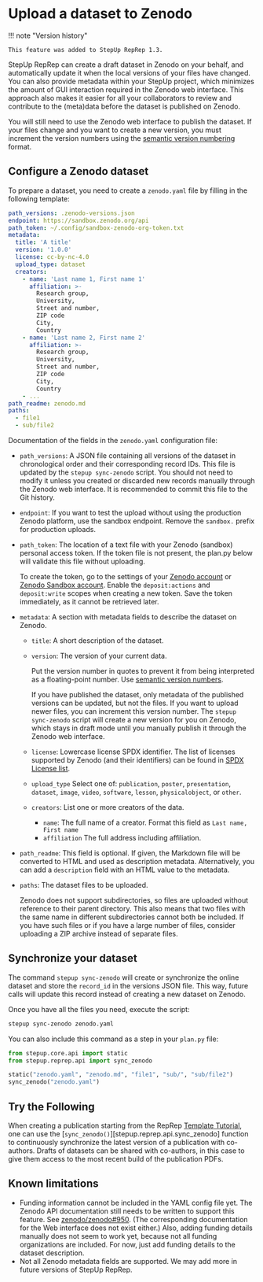 # Upload a dataset to Zenodo

!!! note "Version history"

    This feature was added to StepUp RepRep 1.3.

StepUp RepRep can create a draft dataset in Zenodo on your behalf,
and automatically update it when the local versions of your files have changed.
You can also provide metadata within your StepUp project,
which minimizes the amount of GUI interaction required in the Zenodo web interface.
This approach also makes it easier for all your collaborators
to review and contribute to the (meta)data before the dataset is published on Zenodo.

You will still need to use the Zenodo web interface to publish the dataset.
If your files change and you want to create a new version,
you must increment the version numbers
using the [semantic version numbering](https://semver.org/) format.

## Configure a Zenodo dataset

To prepare a dataset, you need to create a `zenodo.yaml` file
by filling in the following template:

```yaml
path_versions: .zenodo-versions.json
endpoint: https://sandbox.zenodo.org/api
path_token: ~/.config/sandbox-zenodo-org-token.txt
metadata:
  title: 'A title'
  version: '1.0.0'
  license: cc-by-nc-4.0
  upload_type: dataset
  creators:
    - name: 'Last name 1, First name 1'
      affiliation: >-
        Research group,
        University,
        Street and number,
        ZIP code
        City,
        Country
    - name: 'Last name 2, First name 2'
      affiliation: >-
        Research group,
        University,
        Street and number,
        ZIP code
        City,
        Country
    - ...
path_readme: zenodo.md
paths:
  - file1
  - sub/file2
```

Documentation of the fields in the `zenodo.yaml` configuration file:

- `path_versions`:
  A JSON file containing all versions of the dataset in chronological order
  and their corresponding record IDs.
  This file is updated by the `stepup sync-zenodo` script.
  You should not need to modify it unless you created or discarded new records
  manually through the Zenodo web interface.
  It is recommended to commit this file to the Git history.

- `endpoint`:
  If you want to test the upload without using the production Zenodo platform,
  use the sandbox endpoint.
  Remove the `sandbox.` prefix for production uploads.

- `path_token`:
  The location of a text file with your Zenodo (sandbox) personal access token.
  If the token file is not present,
  the plan.py below will validate this file without uploading.

    To create the token, go to the settings of your
    [Zenodo account](https://zenodo.org/account/settings/applications/tokens/new/) or
    [Zenodo Sandbox account](https://sandbox.zenodo.org/account/settings/applications/tokens/new/).
    Enable the `deposit:actions` and `deposit:write` scopes when creating a new token.
    Save the token immediately, as it cannot be retrieved later.

- `metadata`:
  A section with metadata fields to describe the dataset on Zenodo.

    - `title`:
      A short description of the dataset.
    - `version`:
      The version of your current data.

        Put the version number in quotes to prevent it from being
        interpreted as a floating-point number.
        Use [semantic version numbers](https://semver.org/).

        If you have published the dataset, only metadata of the published versions
        can be updated, but not the files.
        If you want to upload newer files, you can increment this version number.
        The `stepup sync-zenodo` script will create a new version for you on Zenodo,
        which stays in draft mode until you manually publish it through the Zenodo web interface.

    - `license`:
      Lowercase license SPDX identifier.
      The list of licenses supported by Zenodo (and their identifiers)
      can be found in [SPDX License list](https://spdx.org/licenses/).

    - `upload_type`
      Select one of:
      `publication`, `poster`, `presentation`, `dataset`, `image`,
      `video`, `software`, `lesson`, `physicalobject`, or `other`.

    - `creators`:
      List one or more creators of the data.

        - `name`:
          The full name of a creator.
          Format this field as `Last name, First name`
        - `affiliation`
          The full address including affiliation.

- `path_readme`:
  This field is optional.
  If given, the Markdown file will be converted to HTML and used as description metadata.
  Alternatively, you can add a `description` field with an HTML value to the metadata.

- `paths`:
  The dataset files to be uploaded.

    Zenodo does not support subdirectories,
    so files are uploaded without reference to their parent directory.
    This also means that two files with the same name in different subdirectories
    cannot both be included.
    If you have such files or if you have a large number of files,
    consider uploading a ZIP archive instead of separate files.

## Synchronize your dataset

The command `stepup sync-zenodo` will create or synchronize the online dataset
and store the `record_id` in the versions JSON file.
This way, future calls will update this record instead of creating a new dataset on Zenodo.

Once you have all the files you need, execute the script:

```bash
stepup sync-zenodo zenodo.yaml
```

You can also include this command as a step in your `plan.py` file:

```python
from stepup.core.api import static
from stepup.reprep.api import sync_zenodo

static("zenodo.yaml", "zenodo.md", "file1", "sub/", "sub/file2")
sync_zenodo("zenodo.yaml")
```

## Try the Following

When creating a publication starting from the RepRep [Template Tutorial](../from_template/introduction.md),
one can use the [`sync_zenodo()`][stepup.reprep.api.sync_zenodo] function to
continuously synchronize the latest version of a publication with co-authors.
Drafts of datasets can be shared with co-authors,
in this case to give them access to the most recent build of the publication PDFs.

## Known limitations

- Funding information cannot be included in the YAML config file yet.
  The Zenodo API documentation still needs to be written to support this feature.
  See [zenodo/zenodo#950](https://github.com/zenodo/zenodo/issues/950).
  (The corresponding documentation for the Web interface does not exist either.)
  Also, adding funding details manually does not seem to work yet,
  because not all funding organizations are included.
  For now, just add funding details to the dataset description.
- Not all Zenodo metadata fields are supported.
  We may add more in future versions of StepUp RepRep.
